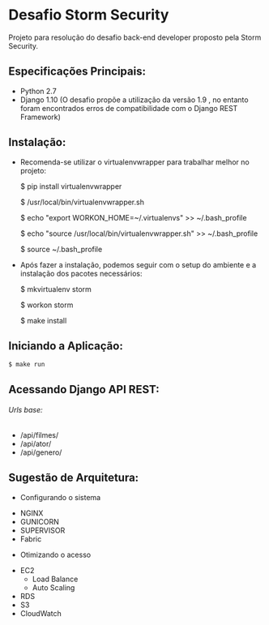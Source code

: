 # Desafio Storm Security


Projeto para resolução do desafio back-end developer proposto pela Storm Security.

## Especificações Principais:
* Python 2.7
* Django 1.10 (O desafio propõe a utilização da versão 1.9 , no entanto foram encontrados erros de compatibilidade com o Django REST Framework)


## Instalação:

* Recomenda-se utilizar o virtualenvwrapper para trabalhar melhor no projeto:


    $ pip install virtualenvwrapper

    $ /usr/local/bin/virtualenvwrapper.sh 

    $ echo "export WORKON_HOME=~/.virtualenvs" >> ~/.bash_profile

    $ echo "source /usr/local/bin/virtualenvwrapper.sh" >> ~/.bash_profile 

    $ source ~/.bash_profile  



* Após fazer a instalação, podemos seguir com o setup do ambiente e a instalação dos pacotes necessários:


    $ mkvirtualenv storm

    $ workon storm

    $ make install
   

## Iniciando a Aplicação:
 
    $ make run


## Acessando Django API REST:

###### Urls base:
* /api/filmes/
* /api/ator/
* /api/genero/


## Sugestão de Arquitetura:

* Configurando o sistema 
- NGINX
- GUNICORN
- SUPERVISOR
- Fabric

* Otimizando o acesso
- EC2
	- Load Balance
	- Auto Scaling
- RDS
- S3
- CloudWatch